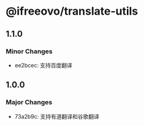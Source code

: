 # @ifreeovo/translate-utils

## 1.1.0

### Minor Changes

- ee2bcec: 支持百度翻译

## 1.0.0

### Major Changes

- 73a2b9c: 支持有道翻译和谷歌翻译

